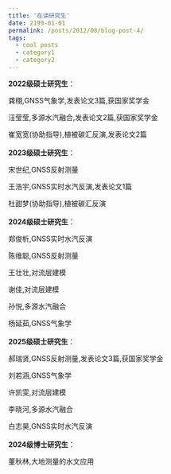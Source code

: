 ```yaml
---
title: '在读研究生'
date: 2199-01-01
permalink: /posts/2012/08/blog-post-4/
tags:
  - cool posts
  - category1
  - category2
---
```


**2022级硕士研究生**：        
   
龚栩,GNSS气象学,发表论文3篇,获国家奖学金     
        
汪莹莹,多源水汽融合,发表论文2篇,获国家奖学金       
               
崔宽宽(协助指导),植被碳汇反演,发表论文2篇   
<br>
**2023级硕士研究生**：     
       
宋世纪,GNSS反射测量    
    
王浩宇,GNSS实时水汽反演,发表论文1篇    
   
杜甜梦(协助指导),植被碳汇反演   
<br>
**2024级硕士研究生**：     
   
郑俊析,GNSS实时水汽反演    
    
陈维聪,GNSS反射测量         
   
王壮壮,对流层建模       
   
谢佳,对流层建模      
  
孙悦,多源水汽融合       
   
杨延茹,GNSS气象学      
<br>
**2025级硕士研究生**：   
      
郝瑞贤,GNSS反射测量,发表论文3篇,获国家奖学金  
   
刘若涵,GNSS气象学  
  
许凯雯,对流层建模  
  
李晓河,多源水汽融合  
  
白志昊,GNSS实时水汽反演   
<br>
**2024级博士研究生**：  
  
董秋林,大地测量的水文应用  


                        


          
